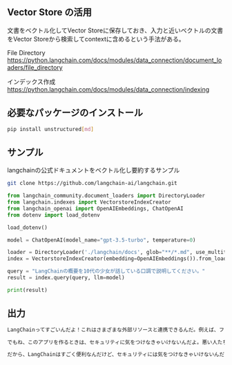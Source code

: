 ## Vector Store の活用

文書をベクトル化してVector Storeに保存しておき、入力と近いベクトルの文書をVector Storeから検索してcontextに含めるという手法がある。

File Directory
https://python.langchain.com/docs/modules/data_connection/document_loaders/file_directory

インデックス作成
https://python.langchain.com/docs/modules/data_connection/indexing

## 必要なパッケージのインストール

```bash
pip install unstructured[md]
```

## サンプル

langchainの公式ドキュメントをベクトル化し要約するサンプル

```bash
git clone https://github.com/langchain-ai/langchain.git
```

```python
from langchain_community.document_loaders import DirectoryLoader
from langchain.indexes import VectorstoreIndexCreator
from langchain_openai import OpenAIEmbeddings, ChatOpenAI
from dotenv import load_dotenv

load_dotenv()

model = ChatOpenAI(model_name="gpt-3.5-turbo", temperature=0)

loader = DirectoryLoader('./langchain/docs', glob="**/*.md", use_multithreading=True)
index = VectorstoreIndexCreator(embedding=OpenAIEmbeddings()).from_loaders([loader])

query = "LangChainの概要を10代の少女が話している口調で説明してください。"
result = index.query(query, llm=model)

print(result)
```

## 出力

```txt
LangChainってすごいんだよ！これはさまざまな外部リソースと連携できるんだ。例えば、ファイルシステムやAPI、データベースなどね。だから、開発者はパワフルなLLMsの力を使って、外部リソースにアクセスしたり、相互作用したり、操作したりすることができるんだ。

でもね、このアプリを作るときは、セキュリティに気をつけなきゃいけないんだよ。悪い人たちが侵入してくるのを防ぐためにね。だから、アプリの必要な権限だけを設定することが大切なんだ。広範囲な権限を与えると、セキュリティの脆弱性が生じる可能性があるからね。機密情報にアクセスできないようにするために、読み取り専用の認証情報を使ったり、セキュリティ対策のテクニックを使ったりするといいんだよ。

だから、LangChainはすごく便利なんだけど、セキュリティには気をつけなきゃいけないんだよ！
```